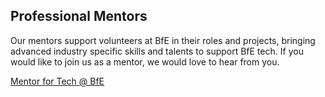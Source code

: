 <link rel="stylesheet" href="assets/css/team.css"></link>

<div class="role-box">
  <h2 id="professional-mentors">Professional Mentors</h2>
  <div class="role-desc">
    <p>Our mentors support volunteers at BfE in their roles and projects, bringing advanced industry specific skills and talents to support BfE tech. If you would like to join us as a mentor, we would love to hear from you.</p>
    <a class="role-desc-button" href="/mentor">Mentor for Tech @ BfE</a>
  </div>
</div>
